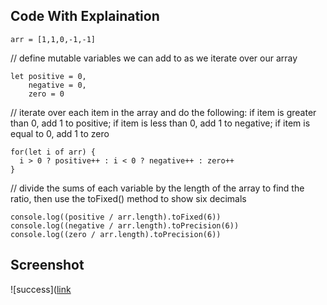 ## Code With Explaination
<pre><code>arr = [1,1,0,-1,-1]</code></pre>

// define mutable variables we can add to as we iterate over our array
<pre><code>let positive = 0,
    negative = 0,
    zero = 0</code></pre>

// iterate over each item in the array and do the following: if item is greater than 0, add 1 to positive; if item is less than 0, add 1 to negative; if item is equal to 0, add 1 to zero
<pre><code>for(let i of arr) {
  i > 0 ? positive++ : i < 0 ? negative++ : zero++
}</code></pre>

// divide the sums of each variable by the length of the array to find the ratio, then use the toFixed() method to show six decimals
<pre><code>console.log((positive / arr.length).toFixed(6))
console.log((negative / arr.length).toPrecision(6))
console.log((zero / arr.length).toPrecision(6))</code></pre>

## Screenshot
![success]([link](https://assets.codepen.io/8370674/Screen+Recording+2022-12-16+at+12.32.11+AM.mov](my_video.mov))
